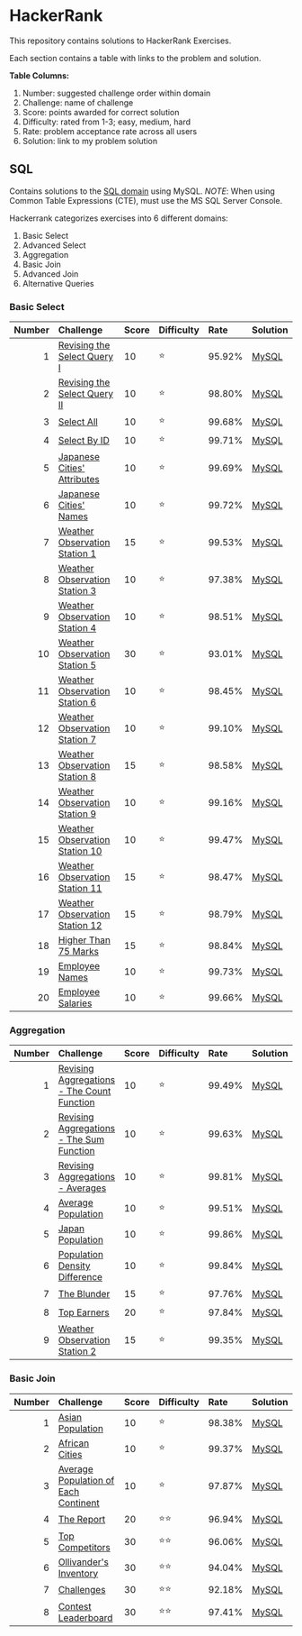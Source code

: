 # HackerRank
This repository contains solutions to HackerRank Exercises. 

Each section contains a table with links to the problem and solution. 

**Table Columns:**
1. Number: suggested challenge order within domain
2. Challenge: name of challenge
3. Score: points awarded for correct solution
4. Difficulty: rated from 1-3; easy, medium, hard
5. Rate: problem acceptance rate across all users
6. Solution: link to my problem solution


## SQL
Contains solutions to the [SQL domain](https://www.hackerrank.com/domains/sql) using MySQL. *NOTE*: When using Common Table Expressions (CTE), must use the MS SQL Server Console.

Hackerrank categorizes exercises into 6 different domains:
1. Basic Select
2. Advanced Select
3. Aggregation
4. Basic Join
5. Advanced Join
6. Alternative Queries


### Basic Select

|   Number  |   Challenge   |   Score   |   Difficulty  |   Rate    |   Solution    |
|   --:     |   :--         |   :--     |   :--         |   :--     |   :--         |
1       |       [Revising the Select Query I](https://www.hackerrank.com/challenges/revising-the-select-query)  |       10      |       :star:  |       95.92%  |       [MySQL](https://github.com/jaimiles23/hacker_rank/blob/master/sql/01_basic_select/01_revising_the_select_query_i.sql)
2       |       [Revising the Select Query II](https://www.hackerrank.com/challenges/revising-the-select-query-2)       |       10      |       :star:  |       98.80%  |       [MySQL](https://github.com/jaimiles23/hacker_rank/blob/master/sql/01_basic_select/02_revising_the_select_query_ii.sql)
3       |       [Select All](https://www.hackerrank.com/challenges/select-all-sql)      |       10      |       :star:  |       99.68%  |       [MySQL](https://github.com/jaimiles23/hacker_rank/blob/master/sql/01_basic_select/03_select_all.sql)
4       |       [Select By ID](https://www.hackerrank.com/challenges/select-by-id)      |       10      |       :star:  |       99.71%  |       [MySQL](https://github.com/jaimiles23/hacker_rank/blob/master/sql/01_basic_select/04_select_by_id.sql)
5       |       [Japanese Cities' Attributes](https://www.hackerrank.com/challenges/japanese-cities-attributes) |       10      |       :star:  |       99.69%  |       [MySQL](https://github.com/jaimiles23/hacker_rank/blob/master/sql/01_basic_select/05_japanese_cities'_attributes.sql)
6       |       [Japanese Cities' Names](https://www.hackerrank.com/challenges/japanese-cities-name)    |       10      |       :star:  |       99.72%  |       [MySQL](https://github.com/jaimiles23/hacker_rank/blob/master/sql/01_basic_select/06_japanese_cities'_names.sql)
7       |       [Weather Observation Station 1](https://www.hackerrank.com/challenges/weather-observation-station-1)    |       15      |       :star:  |       99.53%  |       [MySQL](https://github.com/jaimiles23/hacker_rank/blob/master/sql/01_basic_select/07_weather_observation_station_1.sql)
8       |       [Weather Observation Station 3](https://www.hackerrank.com/challenges/weather-observation-station-3)    |       10      |       :star:  |       97.38%  |       [MySQL](https://github.com/jaimiles23/hacker_rank/blob/master/sql/01_basic_select/08_weather_observation_station_3.sql)
9       |       [Weather Observation Station 4](https://www.hackerrank.com/challenges/weather-observation-station-4)    |       10      |       :star:  |       98.51%  |       [MySQL](https://github.com/jaimiles23/hacker_rank/blob/master/sql/01_basic_select/09_weather_observation_station_4.sql)
10      |       [Weather Observation Station 5](https://www.hackerrank.com/challenges/weather-observation-station-5)    |       30      |       :star:  |       93.01%  |       [MySQL](https://github.com/jaimiles23/hacker_rank/blob/master/sql/01_basic_select/10_weather_observation_station_5.sql)
11      |       [Weather Observation Station 6](https://www.hackerrank.com/challenges/weather-observation-station-6)    |       10      |       :star:  |       98.45%  |       [MySQL](https://github.com/jaimiles23/hacker_rank/blob/master/sql/01_basic_select/11_weather_observation_station_6.sql)
12      |       [Weather Observation Station 7](https://www.hackerrank.com/challenges/weather-observation-station-7)    |       10      |       :star:  |       99.10%  |       [MySQL](https://github.com/jaimiles23/hacker_rank/blob/master/sql/01_basic_select/12_weather_observation_station_7.sql)
13      |       [Weather Observation Station 8](https://www.hackerrank.com/challenges/weather-observation-station-8)    |       15      |       :star:  |       98.58%  |       [MySQL](https://github.com/jaimiles23/hacker_rank/blob/master/sql/01_basic_select/13_weather_observation_station_8.sql)
14      |       [Weather Observation Station 9](https://www.hackerrank.com/challenges/weather-observation-station-9)    |       10      |       :star:  |       99.16%  |       [MySQL](https://github.com/jaimiles23/hacker_rank/blob/master/sql/01_basic_select/14_weather_observation_station_9.sql)
15      |       [Weather Observation Station 10](https://www.hackerrank.com/challenges/weather-observation-station-10)  |       10      |       :star:  |       99.47%  |       [MySQL](https://github.com/jaimiles23/hacker_rank/blob/master/sql/01_basic_select/15_weather_observation_station_10.sql)
16      |       [Weather Observation Station 11](https://www.hackerrank.com/challenges/weather-observation-station-11)  |       15      |       :star:  |       98.47%  |       [MySQL](https://github.com/jaimiles23/hacker_rank/blob/master/sql/01_basic_select/16_weather_observation_station_11.sql)
17      |       [Weather Observation Station 12](https://www.hackerrank.com/challenges/weather-observation-station-12)  |       15      |       :star:  |       98.79%  |       [MySQL](https://github.com/jaimiles23/hacker_rank/blob/master/sql/01_basic_select/17_weather_observation_station_12.sql)
18      |       [Higher Than 75 Marks](https://www.hackerrank.com/challenges/more-than-75-marks/problem)        |       15      |       :star:  |       98.84%  |       [MySQL](https://github.com/jaimiles23/hacker_rank/blob/master/sql/01_basic_select/18_higher_than_75_marks.sql)
19      |       [Employee Names](https://www.hackerrank.com/challenges/name-of-employees)       |       10      |       :star:  |       99.73%  |       [MySQL](https://github.com/jaimiles23/hacker_rank/blob/master/sql/01_basic_select/19_employee_names.sql)
20      |       [Employee Salaries](https://www.hackerrank.com/challenges/salary-of-employees)  |       10      |       :star:  |       99.66%  |       [MySQL](https://github.com/jaimiles23/hacker_rank/blob/master/sql/01_basic_select/20_employee_salaries.sql)


### Aggregation

|   Number  |   Challenge   |   Score   |   Difficulty  |   Rate    |   Solution    |
|   --:     |   :--         |   :--     |   :--         |   :--     |   :--         |
1       |       [Revising Aggregations - The Count Function](https://www.hackerrank.com/challenges/revising-aggregations-the-count-function)    |       10      |       :star:  |       99.49%  |       [MySQL](https://github.com/jaimiles23/hacker_rank/blob/master/sql/03_aggregation/01_revising_aggregations_-_the_count_function.sql)
2       |       [Revising Aggregations - The Sum Function](https://www.hackerrank.com/challenges/revising-aggregations-sum/forum)       |       10      |       :star:  |       99.63%  |       [MySQL](https://github.com/jaimiles23/hacker_rank/blob/master/sql/03_aggregation/02_revising_aggregations_-_the_sum_function.sql)
3       |       [Revising Aggregations - Averages](https://www.hackerrank.com/challenges/revising-aggregations-the-average-function)    |       10      |       :star:  |       99.81%  |       [MySQL](https://github.com/jaimiles23/hacker_rank/blob/master/sql/03_aggregation/03_revising_aggregations_-_averages.sql)
4       |       [Average Population](https://www.hackerrank.com/challenges/average-population/problem)  |       10      |       :star:  |       99.51%  |       [MySQL](https://github.com/jaimiles23/hacker_rank/blob/master/sql/03_aggregation/04_average_population.sql)
5       |       [Japan Population](https://www.hackerrank.com/challenges/japan-population)      |       10      |       :star:  |       99.86%  |       [MySQL](https://github.com/jaimiles23/hacker_rank/blob/master/sql/03_aggregation/05_japan_population.sql)
6       |       [Population Density Difference](https://www.hackerrank.com/challenges/population-density-difference)    |       10      |       :star:  |       99.84%  |       [MySQL](https://github.com/jaimiles23/hacker_rank/blob/master/sql/03_aggregation/06_population_density_difference.sql)
7       |       [The Blunder](https://www.hackerrank.com/challenges/the-blunder/problem)        |       15      |       :star:  |       97.76%  |       [MySQL](https://github.com/jaimiles23/hacker_rank/blob/master/sql/03_aggregation/07_the_blunder.sql)
8       |       [Top Earners](https://www.hackerrank.com/challenges/earnings-of-employees/problem)      |       20      |       :star:  |       97.84%  |       [MySQL](https://github.com/jaimiles23/hacker_rank/blob/master/sql/03_aggregation/08_top_earners.sql)
9       |       [Weather Observation Station 2](https://www.hackerrank.com/challenges/weather-observation-station-2)    |       15      |       :star:  |       99.35%  |       [MySQL](https://github.com/jaimiles23/hacker_rank/blob/master/sql/03_aggregation/09_weather_observation_station_2.sql)



### Basic Join

|   Number  |   Challenge   |   Score   |   Difficulty  |   Rate    |   Solution    |
|   --:     |   :--         |   :--     |   :--         |   :--     |   :--         |
1       |       [Asian Population](https://www.hackerrank.com/challenges/asian-population)      |       10      |       :star:  |       98.38%  |       [MySQL](https://github.com/jaimiles23/hacker_rank/blob/master/sql/04_basic_join/1_asian_population.sql)
2       |       [African Cities](https://www.hackerrank.com/challenges/african-cities)  |       10      |       :star:  |       99.37%  |       [MySQL](https://github.com/jaimiles23/hacker_rank/blob/master/sql/04_basic_join/2_african_cities.sql)
3       |       [Average Population of Each Continent](https://www.hackerrank.com/challenges/average-population-of-each-continent/problem)      |       10      |       :star:  |       97.87%  |       [MySQL](https://github.com/jaimiles23/hacker_rank/blob/master/sql/04_basic_join/3_average_population_of_each_continent.sql)
4       |       [The Report](https://www.hackerrank.com/challenges/the-report/problem)  |       20      |       :star::star:    |       96.94%  |       [MySQL](https://github.com/jaimiles23/hacker_rank/blob/master/sql/04_basic_join/4_the_report.sql)
5       |       [Top Competitors](https://www.hackerrank.com/challenges/full-score/problem)     |       30      |       :star::star:    |       96.06%  |       [MySQL](https://github.com/jaimiles23/hacker_rank/blob/master/sql/04_basic_join/5_top_competitors.sql)
6       |       [Ollivander's Inventory](https://www.hackerrank.com/challenges/harry-potter-and-wands/problem)  |       30      |       :star::star:    |       94.04%  |       [MySQL](https://github.com/jaimiles23/hacker_rank/blob/master/sql/04_basic_join/6_ollivander's_inventory.sql)
7       |       [Challenges](https://www.hackerrank.com/challenges/challenges/problem)  |       30      |       :star::star:    |       92.18%  |       [MySQL](https://github.com/jaimiles23/hacker_rank/blob/master/sql/04_basic_join/7_challenges.sql)
8       |       [Contest Leaderboard](https://www.hackerrank.com/challenges/contest-leaderboard)        |       30      |       :star::star:    |       97.41%  |       [MySQL](https://github.com/jaimiles23/hacker_rank/blob/master/sql/04_basic_join/8_contest_leaderboard.sql)

